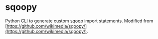 sqoopy
======

Python CLI to generate custom [sqoop](http://sqoop.apache.org/) import statements. 
Modified from [https://github.com/wikimedia/sqoopy/](https://github.com/wikimedia/sqoopy/).

